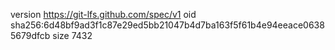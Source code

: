 version https://git-lfs.github.com/spec/v1
oid sha256:6d48bf9ad3f1c87e29ed5bb21047b4d7ba163f5f61b4e94eeace06385679dfcb
size 7432
